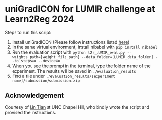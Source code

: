 
# uniGradICON for LUMIR challenge at Learn2Reg 2024

Steps to run this script:
1. Install uniGradICON (Please follow instructions listed [here](https://github.com/uncbiag/uniGradICON))
2. In the same virtual environment, install nibabel with `pip install nibabel`
3. Run the evaluation script with `python l2r_LUMIR_eval.py --weights_path=[weight_file_path] --data_folder=[LUMIR_data_folder] --io_steps=0 --device=0`
4. When you see the prompt in the terminal, type the folder name of the experiment. The results will be saved in `./evaluation_results`
5. Find a file under `./evaluation_results/[experiment name]/submission/submission.zip`

## Acknowledgement
Courtesy of [Lin Tian](https://github.com/lintian-a) at UNC Chapel Hill, who kindly wrote the script and provided the instructions.
